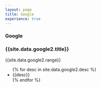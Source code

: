 ```yaml
---
layout: page
title: Google
experience: true
---
```

<div class="header">
    <h3>Google</h3>
    <h3 class="position">{{site.data.google2.title}}</h3>
</div>
<div>
    <p>{{site.data.google2.range}}</p>
</div>
<ul>
    {% for desc in site.data.google2.desc %}
        <li>{{desc}}</li>
    {% endfor %}
</ul>
